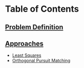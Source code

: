 # Table of Contents

## [Problem Definition](./readmes/01_problem_definition.md)
## [Approaches]()
   - [Least Squares](./readmes/02_least_squares.md)
   - [Orthogonal Pursuit Matching](./readmes/03_matching_pursuit.md)